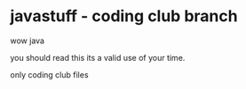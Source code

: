 # javastuff - coding club branch
wow java

you should read this its a valid use of your time.

only coding club files
